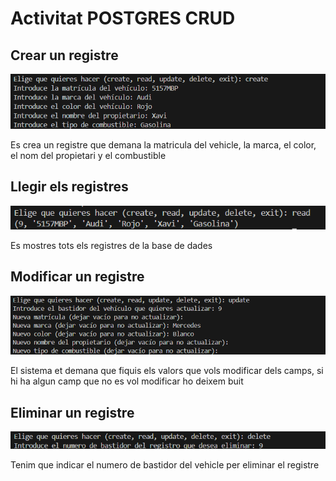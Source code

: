 # Activitat POSTGRES CRUD

## Crear un registre
![Crear registro](images/create.png)

Es crea un registre que demana la matricula del vehicle, la marca, el color, el nom del propietari y el combustible

## Llegir els registres
![Llegir registre](images/read.png)

Es mostres tots els registres de la base de dades

## Modificar un registre
![Modificar registro](images/update.png)

El sistema et demana que fiquis els valors que vols modificar dels camps, si hi ha algun camp que no es vol modificar ho deixem buit

## Eliminar un registre
![Eliminar registro](images/delete.png)

Tenim que indicar el numero de bastidor del vehicle per eliminar el registre